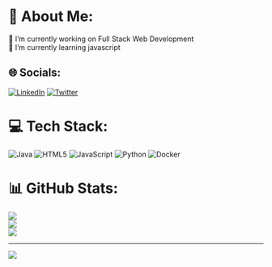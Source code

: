# 💫 About Me:
🔭 I’m currently working on Full Stack Web Development<br>🌱 I’m currently learning javascript


## 🌐 Socials:
[![LinkedIn](https://img.shields.io/badge/LinkedIn-%230077B5.svg?logo=linkedin&logoColor=white)](https://linkedin.com/in/praveent15) [![Twitter](https://img.shields.io/badge/Twitter-%231DA1F2.svg?logo=Twitter&logoColor=white)](https://twitter.com/praveen_krt) 

# 💻 Tech Stack:
![Java](https://img.shields.io/badge/java-%23ED8B00.svg?style=for-the-badge&logo=openjdk&logoColor=white) ![HTML5](https://img.shields.io/badge/html5-%23E34F26.svg?style=for-the-badge&logo=html5&logoColor=white) ![JavaScript](https://img.shields.io/badge/javascript-%23323330.svg?style=for-the-badge&logo=javascript&logoColor=%23F7DF1E) ![Python](https://img.shields.io/badge/python-3670A0?style=for-the-badge&logo=python&logoColor=ffdd54) ![Docker](https://img.shields.io/badge/docker-%230db7ed.svg?style=for-the-badge&logo=docker&logoColor=white)
# 📊 GitHub Stats:
![](https://github-readme-stats.vercel.app/api?username=praveenkrt&theme=dark&hide_border=false&include_all_commits=true&count_private=true)<br/>
![](https://github-readme-streak-stats.herokuapp.com/?user=praveenkrt&theme=dark&hide_border=false)<br/>
![](https://github-readme-stats.vercel.app/api/top-langs/?username=praveenkrt&theme=dark&hide_border=false&include_all_commits=true&count_private=true&layout=compact)

---
[![](https://visitcount.itsvg.in/api?id=praveenkrt&icon=0&color=0)](https://visitcount.itsvg.in)

<!-- Proudly created with GPRM ( https://gprm.itsvg.in ) -->
